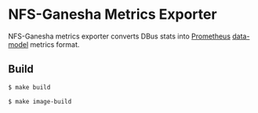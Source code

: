 # NFS-Ganesha Metrics Exporter

NFS-Ganesha metrics exporter converts DBus stats into
[Prometheus](https://prometheus.io/)
[data-model](https://prometheus.io/docs/concepts/data_model/) metrics format.

## Build

```bash
$ make build

$ make image-build
```
